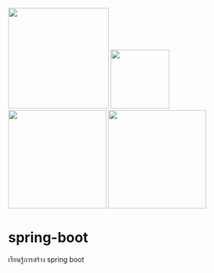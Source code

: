 <img src="https://user-images.githubusercontent.com/89516355/235413669-bdfc33af-e54a-416b-85de-1392e87c4b8d.png" width="205">          <img src="https://user-images.githubusercontent.com/89516355/235414368-0ee8b98d-647a-4c17-a031-df3a9b796b20.png" width="120">         <img src="https://user-images.githubusercontent.com/89516355/235414515-ddc2eefb-cf26-4b64-b079-b2545b7dc7af.png" width="200"> <img src="https://user-images.githubusercontent.com/89516355/235414740-b026e4ab-ec8b-46f7-a492-b57bc076f6be.png" width="200">



# spring-boot 

เรียนรู้การสร้าง spring boot

